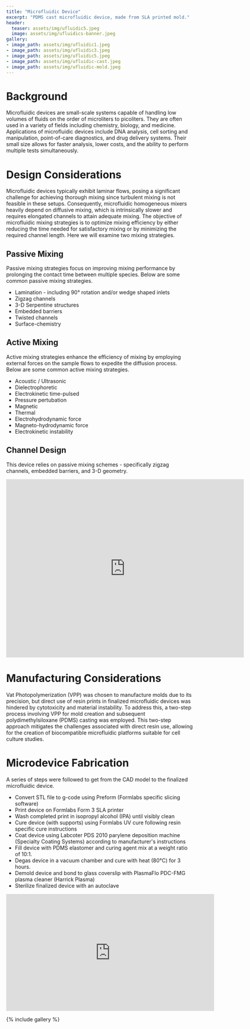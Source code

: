 ```yaml
---
title: "Microfluidic Device"
excerpt: "PDMS cast microfluidic device, made from SLA printed mold."
header:
  teaser: assets/img/ufluidic5.jpeg
  image: assets/img/ufluidics-banner.jpeg
gallery:
- image_path: assets/img/ufluidic1.jpeg
- image_path: assets/img/ufluidic3.jpeg
- image_path: assets/img/ufluidic5.jpeg
- image_path: assets/img/ufluidic-cast.jpeg
- image_path: assets/img/ufluidic-mold.jpeg
---
```

# Background
Microfluidic devices are small-scale systems capable of handling low volumes of fluids on the order of microliters to picoliters. They are often used in a variety of fields including chemistry, biology, and medicine. Applications of microfluidic devices include DNA analysis, cell sorting and manipulation, point-of-care diagnostics, and drug delivery systems. Their small size allows for faster analysis, lower costs, and the ability to perform multiple tests simultaneously.

# Design Considerations
Microfluidic devices typically exhibit laminar flows, posing a significant challenge for achieving thorough mixing since turbulent mixing is not feasible in these setups. Consequently, microfluidic homogeneous mixers heavily depend on diffusive mixing, which is intrinsically slower and requires elongated channels to attain adequate mixing. The objective of microfluidic mixing strategies is to optimize mixing efficiency by either reducing the time needed for satisfactory mixing or by minimizing the required channel length. Here we will examine two mixing strategies.

## Passive Mixing
Passive mixing strategies focus on improving mixing performance by prolonging the contact time between multiple species. Below are some common passive mixing strategies.
  * Lamination - including 90° rotation and/or wedge shaped inlets
  * Zigzag channels
  * 3-D Serpentine structures
  * Embedded barriers
  * Twisted channels
  * Surface-chemistry

## Active Mixing
Active mixing strategies enhance the efficiency of mixing by employing external forces on the sample flows to expedite the diffusion process. Below are some common active mixing strategies.
  * Acoustic / Ultrasonic
  * Dielectrophoretic
  * Electrokinetic time-pulsed
  * Pressure pertubation
  * Magnetic
  * Thermal
  * Electrohydrodynamic force
  * Magneto-hydrodynamic force
  * Electrokinetic instability


## Channel Design
This device relies on passive mixing schemes - specifically zigzag channels, embedded barriers, and 3-D geometry.

<iframe src="https://vanderbilt643.autodesk360.com/shares/public/SH512d4QTec90decfa6ea0939bd38a227bfe?mode=embed" width="640" height="480" allowfullscreen="true" webkitallowfullscreen="true" mozallowfullscreen="true"  frameborder="0"></iframe>

# Manufacturing Considerations
Vat Photopolymerization (VPP) was chosen to manufacture molds due to its precision, but direct use of resin prints in finalized microfluidic devices was hindered by cytotoxicity and material instability. To address this, a two-step process involving VPP for mold creation and subsequent polydimethylsiloxane (PDMS) casting was employed. This two-step approach mitigates the challenges associated with direct resin use, allowing for the creation of biocompatible microfluidic platforms suitable for cell culture studies.

# Microdevice Fabrication
A series of steps were followed to get from the CAD model to the finalized microfluidic device. 
  * Convert STL file to g-code using Preform (Formlabs specific slicing software)
  * Print device on Formlabs Form 3 SLA printer
  * Wash completed print in isopropyl alcohol (IPA) until visibly clean
  * Cure device (with supports) using Formlabs UV cure following resin specific cure instructions
  * Coat device using Labcoter PDS 2010 parylene deposition machine (Specialty Coating Systems) according to manufacturer's instructions
  * Fill device with PDMS elastomer and curing agent mix at a weight ratio of 10:1.
  * Degas device in a vacuum chamber and cure with heat (80°C) for 3 hours.
  * Demold device and bond to glass coverslip with PlasmaFlo PDC-FMG plasma cleaner (Harrick Plasma)
  * Sterilize finalized device with an autoclave

<iframe width="560" height="315" src="https://www.youtube.com/embed/JZetKleHQ_o?si=L6jhRLS4jSX8T04R" title="YouTube video player" frameborder="0" allow="accelerometer; autoplay; clipboard-write; encrypted-media; gyroscope; picture-in-picture; web-share" allowfullscreen></iframe>

{% include gallery %}
